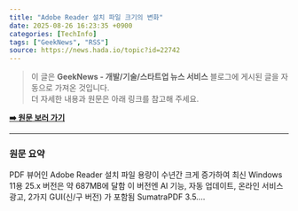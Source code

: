 ```yaml
---
title: "Adobe Reader 설치 파일 크기의 변화"
date: 2025-08-26 16:23:35 +0900
categories: [TechInfo]
tags: ["GeekNews", "RSS"]
source: https://news.hada.io/topic?id=22742
---
```

> 이 글은 **GeekNews - 개발/기술/스타트업 뉴스 서비스** 블로그에 게시된 글을 자동으로 가져온 것입니다. <br>
> 더 자세한 내용과 원문은 아래 링크를 참고해 주세요.

[**➡️ 원문 보러 가기**](https://news.hada.io/topic?id=22742)

---

### 원문 요약
PDF 뷰어인 Adobe Reader 설치 파일 용량이 수년간 크게 증가하여 최신 Windows 11용 25.x 버전은 약 687MB에 달함 이 버전엔 AI 기능, 자동 업데이트, 온라인 서비스 광고, 2가지 GUI(신/구 버전) 가 포함됨 SumatraPDF 3.5....
